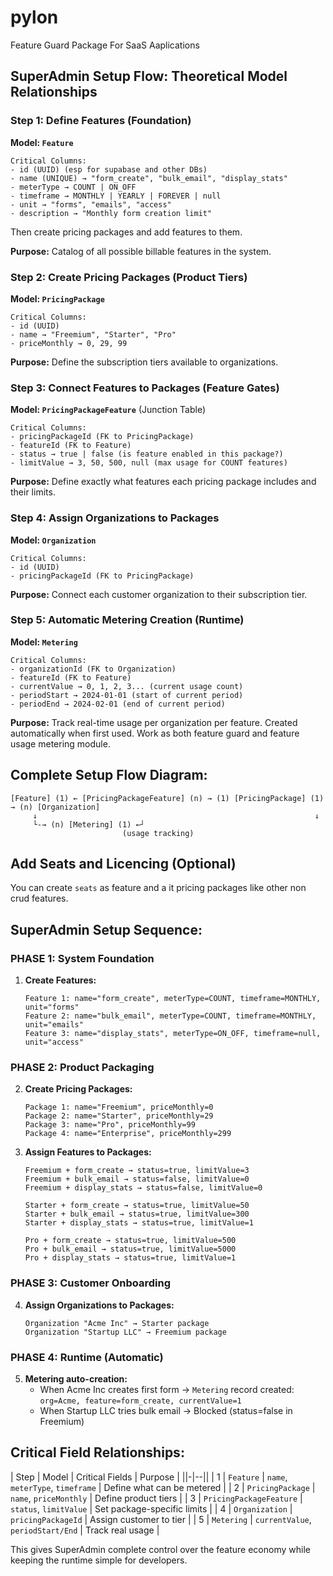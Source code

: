 # pylon
Feature Guard Package For SaaS Aaplications


## SuperAdmin Setup Flow: Theoretical Model Relationships

### **Step 1: Define Features (Foundation)**
**Model: `Feature`**
```
Critical Columns:
- id (UUID) (esp for supabase and other DBs)
- name (UNIQUE) → "form_create", "bulk_email", "display_stats"
- meterType → COUNT | ON_OFF
- timeframe → MONTHLY | YEARLY | FOREVER | null
- unit → "forms", "emails", "access"
- description → "Monthly form creation limit"
```

Then create pricing packages and add features to them. 

**Purpose:** Catalog of all possible billable features in the system.



### **Step 2: Create Pricing Packages (Product Tiers)**
**Model: `PricingPackage`**
```
Critical Columns:
- id (UUID) 
- name → "Freemium", "Starter", "Pro"
- priceMonthly → 0, 29, 99
```

**Purpose:** Define the subscription tiers available to organizations.



### **Step 3: Connect Features to Packages (Feature Gates)**
**Model: `PricingPackageFeature`** (Junction Table)
```
Critical Columns:
- pricingPackageId (FK to PricingPackage)
- featureId (FK to Feature)
- status → true | false (is feature enabled in this package?)
- limitValue → 3, 50, 500, null (max usage for COUNT features)
```

**Purpose:** Define exactly what features each pricing package includes and their limits.



### **Step 4: Assign Organizations to Packages**
**Model: `Organization`**
```
Critical Columns:
- id (UUID)
- pricingPackageId (FK to PricingPackage)
```

**Purpose:** Connect each customer organization to their subscription tier.


### **Step 5: Automatic Metering Creation (Runtime)**
**Model: `Metering`**
```
Critical Columns:
- organizationId (FK to Organization) 
- featureId (FK to Feature)
- currentValue → 0, 1, 2, 3... (current usage count)
- periodStart → 2024-01-01 (start of current period)
- periodEnd → 2024-02-01 (end of current period)
```

**Purpose:** Track real-time usage per organization per feature. Created automatically when first used. Work as both feature guard and feature usage metering module.



## Complete Setup Flow Diagram:

```
[Feature] (1) ← [PricingPackageFeature] (n) → (1) [PricingPackage] (1) → (n) [Organization]
     ↓                                                              ↓
     └-→ (n) [Metering] (1) ←┘
                         (usage tracking)
```
## Add Seats and Licencing (Optional)

You can create `seats` as feature and a it pricing packages like other non crud features. 

## SuperAdmin Setup Sequence:

### **PHASE 1: System Foundation**
1. **Create Features:**
   ```
   Feature 1: name="form_create", meterType=COUNT, timeframe=MONTHLY, unit="forms"
   Feature 2: name="bulk_email", meterType=COUNT, timeframe=MONTHLY, unit="emails"  
   Feature 3: name="display_stats", meterType=ON_OFF, timeframe=null, unit="access"
   ```

### **PHASE 2: Product Packaging**
2. **Create Pricing Packages:**
   ```
   Package 1: name="Freemium", priceMonthly=0
   Package 2: name="Starter", priceMonthly=29  
   Package 3: name="Pro", priceMonthly=99
   Package 4: name="Enterprise", priceMonthly=299
   ```

3. **Assign Features to Packages:**
   ```
   Freemium + form_create → status=true, limitValue=3
   Freemium + bulk_email → status=false, limitValue=0
   Freemium + display_stats → status=false, limitValue=0
   
   Starter + form_create → status=true, limitValue=50
   Starter + bulk_email → status=true, limitValue=300
   Starter + display_stats → status=true, limitValue=1
   
   Pro + form_create → status=true, limitValue=500
   Pro + bulk_email → status=true, limitValue=5000  
   Pro + display_stats → status=true, limitValue=1
   ```

### **PHASE 3: Customer Onboarding**
4. **Assign Organizations to Packages:**
   ```
   Organization "Acme Inc" → Starter package
   Organization "Startup LLC" → Freemium package
   ```

### **PHASE 4: Runtime (Automatic)**
5. **Metering auto-creation:**
   - When Acme Inc creates first form → `Metering` record created: `org=Acme, feature=form_create, currentValue=1`
   - When Startup LLC tries bulk email → Blocked (status=false in Freemium)




## Critical Field Relationships:

| Step | Model | Critical Fields | Purpose |
||-|--||
| 1 | `Feature` | `name`, `meterType`, `timeframe` | Define what can be metered |
| 2 | `PricingPackage` | `name`, `priceMonthly` | Define product tiers |
| 3 | `PricingPackageFeature` | `status`, `limitValue` | Set package-specific limits |
| 4 | `Organization` | `pricingPackageId` | Assign customer to tier |
| 5 | `Metering` | `currentValue`, `periodStart/End` | Track real usage |

This gives SuperAdmin complete control over the feature economy while keeping the runtime simple for developers.